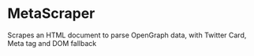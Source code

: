 MetaScraper
===========

Scrapes an HTML document to parse OpenGraph data, with Twitter Card, Meta tag and DOM fallback
